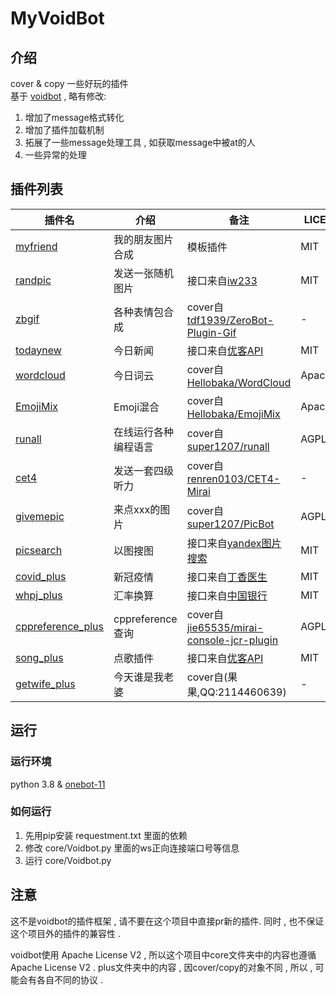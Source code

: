 # MyVoidBot

## 介绍

cover & copy 一些好玩的插件 <br />
基于 [voidbot](https://github.com/FloatTech/voidbot) , 略有修改:
1. 增加了message格式转化
2. 增加了插件加载机制
3. 拓展了一些message处理工具 , 如获取message中被at的人
4. 一些异常的处理

## 插件列表

| 插件名      | 介绍 | 备注 | LICENSE | 三方库依赖 |
| ----------- | ----------- | ----------- | ----------- | ----------- |
| [myfriend](/plus/myfriend_plus)  | 我的朋友图片合成       | 模板插件 | MIT | Pillow |
| [randpic](/plus/randpic_plus)   | 发送一张随机图片   | 接口来自[iw233](https://iw233.cn/api/Random.php) | MIT | - |
| [zbgif](/plus/zbgif_plus)   | 各种表情包合成   | cover自[tdf1939/ZeroBot-Plugin-Gif](https://github.com/tdf1939/ZeroBot-Plugin-Gif) | - | Pillow |
| [todaynew](/plus/todaynew_plus)   | 今日新闻   | 接口来自[优客API](https://api.iyk0.com/60s/) | MIT | - |
| [wordcloud](/plus/wordcloud_plus)   | 今日词云   | cover自[Hellobaka/WordCloud](https://github.com/Hellobaka/WordCloud) | ApacheV2 | jieba,zhon,wordcloud |
| [EmojiMix](/plus/emojimix_plus)   | Emoji混合   | cover自[Hellobaka/EmojiMix](https://github.com/Hellobaka/EmojiMix) | ApacheV2 | - |
| [runall](/plus/runall_plus)   | 在线运行各种编程语言   | cover自[super1207/runall](https://github.com/super1207/runall) | AGPLV3 | - |
| [cet4](/plus/cet4_plus)   | 发送一套四级听力   | cover自[renren0103/CET4-Mirai](https://github.com/renren0103/CET4-Mirai) | - | - |
| [givemepic](/plus/givemepic_plus)   | 来点xxx的图片  | cover自[super1207/PicBot](https://github.com/super1207/PicBot) | AGPLV3 | - |
| [picsearch](/plus/picsearch_plus)   | 以图搜图  | 接口来自[yandex图片搜索](https://yandex.com/images/) | MIT | - |
| [covid_plus](/plus/covid_plus)   | 新冠疫情  | 接口来自[丁香医生](https://ncov.dxy.cn/ncovh5/view/pneumonia) | MIT | - |
| [whpj_plus](/plus/whpj_plus)   | 汇率换算  | 接口来自[中国银行](https://www.boc.cn/sourcedb/whpj) | MIT | - |
| [cppreference_plus](/plus/cppreference_plus)   | cppreference查询  | cover自[jie65535/mirai-console-jcr-plugin](https://github.com/jie65535/mirai-console-jcr-plugin) | AGPLV3 | - |
| [song_plus](/plus/song_plus)   | 点歌插件  | 接口来自[优客API](https://api.iyk0.com/doc/wymusic) | MIT | - |
| [getwife_plus](/plus/getwife_plus)   | 今天谁是我老婆  | cover自(果果,QQ:2114460639) | - | - |

## 运行

### 运行环境

python 3.8 & [onebot-11](https://github.com/botuniverse/onebot-11)

### 如何运行

1. 先用pip安装 requestment.txt 里面的依赖
2. 修改 core/Voidbot.py 里面的ws正向连接端口号等信息
3. 运行 core/Voidbot.py

## 注意

这不是voidbot的插件框架 , 请不要在这个项目中直接pr新的插件. 同时 , 也不保证这个项目外的插件的兼容性 .

voidbot使用 Apache License V2 , 所以这个项目中core文件夹中的内容也遵循 Apache License V2 . plus文件夹中的内容 , 因cover/copy的对象不同 , 所以 , 可能会有各自不同的协议 .
